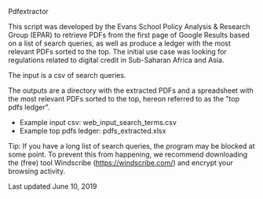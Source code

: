 Pdfextractor

This script was developed by the Evans School Policy Analysis & Research Group (EPAR) to retrieve PDFs from the first page of Google Results based on a list of search queries, as well as produce a ledger with the most relevant PDFs sorted to the top. The initial use case was looking for regulations related to digital credit in Sub-Saharan Africa and Asia.

The input is a csv of search queries. 

The outputs are a directory with the extracted PDFs and a spreadsheet with the most relevant PDFs sorted to the top, hereon referred to as the "top pdfs ledger". 

* Example input csv: web_input_search_terms.csv
* Example top pdfs ledger: pdfs_extracted.xlsx

Tip: If you have a long list of search queries, the program may be blocked at some point. To prevent this from happening, we recommend downloading the (free) tool Windscribe (https://windscribe.com/) and encrypt your browsing activity.

Last updated June 10, 2019
